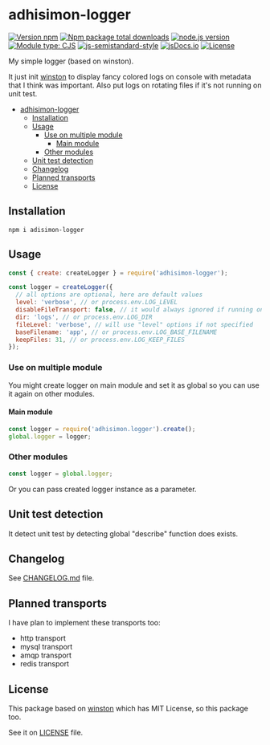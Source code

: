# adhisimon-logger

[![Version npm](https://img.shields.io/npm/v/adhisimon-logger.svg)](https://www.npmjs.com/package/adhisimon-logger)
[![Npm package total downloads](https://img.shields.io/npm/dt/adhisimon-logger)](https://npmjs.com/package/adhisimon-logger)
[![node.js version](https://img.shields.io/node/v/adhisimon-logger)](https://www.npmjs.com/package/adhisimon-logger)
[![Module type: CJS](https://img.shields.io/badge/module%20type-cjs-brightgreen)](https://github.com/voxpelli/badges-cjs-esm)
[![js-semistandard-style](https://img.shields.io/badge/code%20style-semistandard-brightgreen.svg)](https://github.com/standard/semistandard)
[![jsDocs.io](https://img.shields.io/badge/jsDocs.io-reference-blue)](https://www.jsdocs.io/package/jsdoc)
[![License](https://img.shields.io/github/license/adhisimon/node-as-logger)](https://github.com/adhisimon/node-as-logger/blob/main/LICENSE)

My simple logger (based on winston).

It just init [winston](https://github.com/winstonjs/winston) to display fancy colored logs on console
with metadata that I think was important.
Also put logs on rotating files if it's not running on
unit test.

- [adhisimon-logger](#adhisimon-logger)
  - [Installation](#installation)
  - [Usage](#usage)
    - [Use on multiple module](#use-on-multiple-module)
      - [Main module](#main-module)
    - [Other modules](#other-modules)
  - [Unit test detection](#unit-test-detection)
  - [Changelog](#changelog)
  - [Planned transports](#planned-transports)
  - [License](#license)

## Installation
```shell
npm i adisimon-logger
```

## Usage
```javascript
const { create: createLogger } = require('adhisimon-logger');

const logger = createLogger({
  // all options are optional, here are default values
  level: 'verbose', // or process.env.LOG_LEVEL
  disableFileTransport: false, // it would always ignored if running on unit test
  dir: 'logs', // or process.env.LOG_DIR
  fileLevel: 'verbose', // will use "level" options if not specified
  baseFilename: 'app', // or process.env.LOG_BASE_FILENAME
  keepFiles: 31, // or process.env.LOG_KEEP_FILES
});
```

### Use on multiple module
You might create logger on main module and set it as global
so you can use it again on other modules.

#### Main module
```javascript
const logger = require('adhisimon.logger').create();
global.logger = logger;
```

### Other modules
```javascript
const logger = global.logger;
```

Or you can pass created logger instance as a parameter.

## Unit test detection
It detect unit test by detecting global "describe" function does exists.

## Changelog
See [CHANGELOG.md](CHANGELOG.md) file.

## Planned transports
I have plan to implement these transports too:
- http transport
- mysql transport
- amqp transport
- redis transport

## License
This package based on [winston](https://github.com/winstonjs/winston) which
has MIT License, so this package too.

See it on [LICENSE](LICENSE) file.
